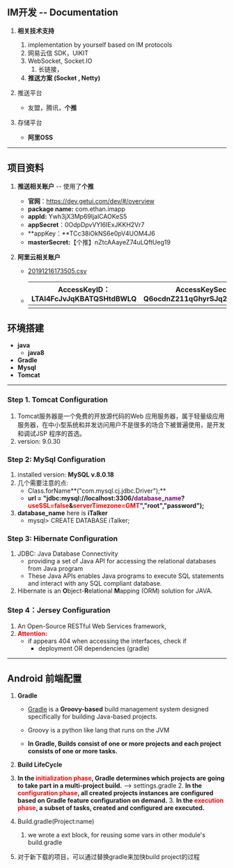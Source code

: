 ## IM开发 -- Documentation

1. **相关技术支持**
   1. implementation by yourself based on IM protocols
   2. 网易云信 SDK，UIKIT
   3. WebSocket, Socket.IO
      1. 长链接，
   4. **推送方案 (Socket , Netty)** 

2. 推送平台

   + 友盟，腾讯，**个推**

3. 存储平台

   + **阿里OSS**

   

---

## 项目资料

1. **推送相关账户** -- 使用了**个推**

   + **官网**：https://dev.getui.com/dev/#/overview
   + **package name:** com.ethan.imapp
   + **appId:** Ywh3jX3Mp69ljalCAOKeS5
   + **appSecret**：0OdpDpvVYI6IExJKKH2Vr7

   - **appKey：**TCc38iOkNS6e0pV4UOM4J6
   - **masterSecret:**【个推】nZtcAAayeZ74uLQftUeg19

2. **阿里云相关账户**

   +  [20191216173505.csv](/Users/Ethan/Desktop/APK/20191216173505.csv) 

   + | AccessKeyID：LTAI4FcJvJqKBATQSHtdBWLQ | AccessKeySecret：Q6ocdnZ211qGhyrSJq2c5jMEMugoor |
     | ------------------------------------- | ----------------------------------------------- |
     |                                       |                                                 |



## 环境搭建

-  **java**
   -  **java8**
-  **Gradle** 
-  **Mysql**
-  **Tomcat**

---

### Step 1. Tomcat Configuration

1. Tomcat服务器是一个免费的开放源代码的Web 应用服务器，属于轻量级应用服务器，在中小型系统和并发访问用户不是很多的场合下被普遍使用，是开发和调试JSP 程序的首选。
2. version: 9.0.30

### Step 2: MySql Configuration

1. installed version: **MySQL v.8.0.18**
2. 几个需要注意的点:
   + Class.forName**("com.mysql.cj.jdbc.Driver");**
   +  **url = "jdbc:mysql://localhost:3306/<font color=purple>database_name</font>?<font color=red>useSSL=false</font>&<font color=red>serverTimezone=GMT</font>","root","password");**
3. **database_name** here is **iTalker** 
   + mysql> CREATE DATABASE iTalker;

### Step 3: Hibernate Configuration

1. JDBC: Java Database Connectivity
   + providing a set of Java API for accessing the relational databases from Java program
   + These Java APIs enables Java programs to execute SQL statements and interact with any SQL compliant database.
2. Hibernate is an **O**bject-**R**elational **M**apping (ORM) solution for JAVA.



### Step 4：Jersey Configuration

1. An Open-Source RESTful Web Services framework,
2. **<font color=red>Attention:</font>**
   + if appears 404 when accessing the interfaces, check if 
     + deployment OR dependencies (gradle)



---

## Android 前端配置

1. **Gradle**

   + [Gradle](https://gradle.org/) is a **Groovy-based** build management system designed specifically for building Java-based projects.
   + Groovy is a python like lang that runs on the JVM

   + **In Gradle, Builds consist of one or more projects and each project consists of one or more tasks.**
2. **Build LifeCycle**
1. **In the <font color=red>initialization phase</font>, Gradle determines which projects are going to take part in a multi-project build.** --> settings.gradle
   2. **In the <font color=red>configuration phase</font>, all created projects instances are configured based on Gradle feature configuration on demand.**
   3. **In the <font color=red>execution phase</font>, a subset of tasks, created and configured are executed.** 
3. Build.gradle(Project:name)
   1. we wrote a ext block, for reusing some vars in other module's build.gradle
4. 对于新下载的项目，可以通过替换gradle来加快build project的过程